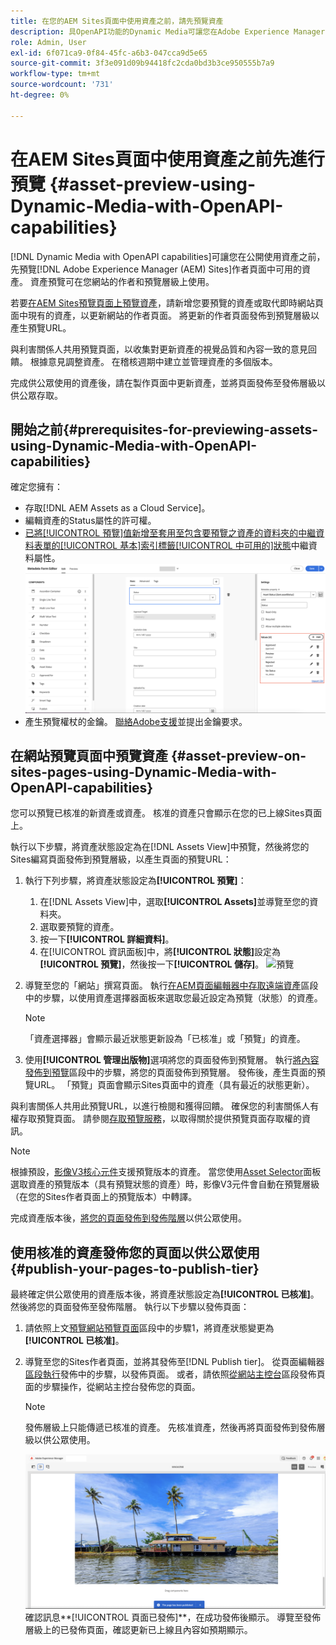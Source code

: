 ```yaml
---
title: 在您的AEM Sites頁面中使用資產之前，請先預覽資產
description: 具OpenAPI功能的Dynamic Media可讓您在Adobe Experience Manager (AEM) Sites預覽頁面上預覽資產。 此資產預覽可讓您和您的利害關係人在發佈作者頁面（包含更新的資產）以供公眾使用之前，檢閱及驗證資產的更新。
role: Admin, User
exl-id: 6f071ca9-0f84-45fc-a6b3-047cca9d5e65
source-git-commit: 3f3e091d09b94418fc2cda0bd3b3ce950555b7a9
workflow-type: tm+mt
source-wordcount: '731'
ht-degree: 0%

---
```



# 在AEM Sites頁面中使用資產之前先進行預覽 {#asset-preview-using-Dynamic-Media-with-OpenAPI-capabilities}

[!DNL Dynamic Media with OpenAPI capabilities]可讓您在公開使用資產之前，先預覽[!DNL Adobe Experience Manager (AEM) Sites]作者頁面中可用的資產。 資產預覽可在您網站的作者和預覽層級上使用。

若要[在AEM Sites預覽頁面上預覽資產](#asset-preview-on-sites-pages-using-Dynamic-Media-with-OpenAPI-capabilities)，請新增您要預覽的資產或取代即時網站頁面中現有的資產，以更新網站的作者頁面。 將更新的作者頁面發佈到預覽層級以產生預覽URL。

與利害關係人共用預覽頁面，以收集對更新資產的視覺品質和內容一致的意見回饋。 根據意見調整資產。 在稽核週期中建立並管理資產的多個版本。

完成供公眾使用的資產後，請在製作頁面中更新資產，並將頁面發佈至發佈層級以供公眾存取。

## 開始之前{#prerequisites-for-previewing-assets-using-Dynamic-Media-with-OpenAPI-capabilities}

確定您擁有：

* 存取[!DNL AEM Assets as a Cloud Service]。
* 編輯資產的Status屬性的許可權。
* [已將[!UICONTROL 預覽]值新增至套用至包含要預覽之資產的資料夾的中繼資料表單的[!UICONTROL 基本]索引標籤[!UICONTROL 中可用的]狀態](/help/assets/metadata-assets-view.md#edit-metadata-forms)中繼資料屬性。
  ![新增預覽選項](/help/assets/assets/metedata-form-preview.png)
* 產生預覽權杖的金鑰。 [聯絡Adobe支援](https://helpx.adobe.com/in/contact.html)並提出金鑰要求。

## 在網站預覽頁面中預覽資產 {#asset-preview-on-sites-pages-using-Dynamic-Media-with-OpenAPI-capabilities}

您可以預覽已核准的新資產或資產。 核准的資產只會顯示在您的已上線Sites頁面上。

執行以下步驟，將資產狀態設定為在[!DNL Assets View]中預覽，然後將您的Sites編寫頁面發佈到預覽層級，以產生頁面的預覽URL：

1. 執行下列步驟，將資產狀態設定為&#x200B;**[!UICONTROL 預覽]**：

   1. 在[!DNL Assets View]中，選取&#x200B;**[!UICONTROL Assets]**&#x200B;並導覽至您的資料夾。
   1. 選取要預覽的資產。
   1. 按一下&#x200B;**[!UICONTROL 詳細資料]**。
   1. 在[!UICONTROL 資訊面板]中，將&#x200B;**[!UICONTROL 狀態]**&#x200B;設定為&#x200B;**[!UICONTROL 預覽]**，然後按一下&#x200B;**[!UICONTROL 儲存]**。
      ![預覽](/help/assets/assets/preview-boat-at-bay.png)

1. 導覽至您的「網站」撰寫頁面。 執行[在AEM頁面編輯器中存取遠端資產](/help/assets/integrate-remote-approved-assets-with-sites.md#access-remote-assets-in-aem-page-editor)區段中的步驟，以使用資產選擇器面板來選取您最近設定為預覽（狀態）的資產。

   >[!NOTE]
   >
   > 「資產選擇器」會顯示最近狀態更新設為「已核准」或「預覽」的資產。

1. 使用&#x200B;**[!UICONTROL 管理出版物]**&#x200B;選項將您的頁面發佈到預覽層。 執行[將內容發佈到預覽](https://experienceleague.adobe.com/en/docs/experience-manager-cloud-service/content/sites/authoring/sites-console/previewing-content)區段中的步驟，將您的頁面發佈到預覽層。 發佈後，產生頁面的預覽URL。 「預覽」頁面會顯示Sites頁面中的資產（具有最近的狀態更新）。

與利害關係人共用此預覽URL，以進行檢閱和獲得回饋。 確保您的利害關係人有權存取預覽頁面。 請參閱[存取預覽服務](https://experienceleague.adobe.com/en/docs/experience-manager-cloud-service/content/implementing/using-cloud-manager/manage-environments#access-preview-service)，以取得關於提供預覽頁面存取權的資訊。

>[!NOTE]
>
>根據預設，[影像V3核心元件](https://experienceleague.adobe.com/en/docs/experience-manager-core-components/using/wcm-components/image#version-and-compatibility)支援預覽版本的資產。 當您使用[Asset Selector](https://experienceleague.adobe.com/en/docs/experience-manager-cloud-service/content/assets/manage/asset-selector/asset-selector-upload)面板選取資產的預覽版本（具有預覽狀態的資產）時，影像V3元件會自動在預覽層級（在您的Sites作者頁面上的預覽版本）中轉譯。

完成資產版本後，[將您的頁面發佈到發佈階層](#publish-your-pages-to-publish-tier)以供公眾使用。

## 使用核准的資產發佈您的頁面以供公眾使用{#publish-your-pages-to-publish-tier}

最終確定供公眾使用的資產版本後，將資產狀態設定為&#x200B;**[!UICONTROL 已核准]**。 然後將您的頁面發佈至發佈階層。 執行以下步驟以發佈頁面：

1. 請依照上文[預覽網站預覽頁面](#asset-preview-on-sites-pages-using-Dynamic-Media-with-OpenAPI-capabilities)區段中的步驟1，將資產狀態變更為&#x200B;**[!UICONTROL 已核准]**。
1. 導覽至您的Sites作者頁面，並將其發佈至[!DNL Publish tier]。 從頁面編輯器[區段執行](https://experienceleague.adobe.com/en/docs/experience-manager-cloud-service/content/sites/authoring/page-editor/publishing#publishing-from-the-page-editor)發佈中的步驟，以發佈頁面。
或者，請依照[從網站主控台](https://experienceleague.adobe.com/en/docs/experience-manager-cloud-service/content/sites/authoring/sites-console/publishing-pages#publishing-from-the-sites-console)區段發佈頁面的步驟操作，從網站主控台發佈您的頁面。

   >[!NOTE]
   >
   > 發佈層級上只能傳遞已核准的資產。 先核准資產，然後再將頁面發佈到發佈層級以供公眾使用。

   ![頁面已發佈](/help/assets/assets/the-page-has-been-publushed.png)
確認訊息**[!UICONTROL 頁面已發佈]**，在成功發佈後顯示。 導覽至發佈層級上的已發佈頁面，確認更新已上線且內容如預期顯示。

